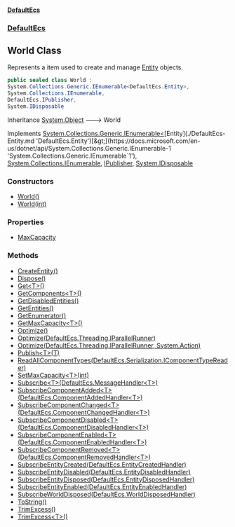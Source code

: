 #### [DefaultEcs](./index.md 'index')
### [DefaultEcs](./DefaultEcs.md 'DefaultEcs')
## World Class
Represents a item used to create and manage [Entity](./DefaultEcs-Entity.md 'DefaultEcs.Entity') objects.  
```csharp
public sealed class World :
System.Collections.Generic.IEnumerable<DefaultEcs.Entity>,
System.Collections.IEnumerable,
DefaultEcs.IPublisher,
System.IDisposable
```
Inheritance [System.Object](https://docs.microsoft.com/en-us/dotnet/api/System.Object 'System.Object') &#129106; World  

Implements [System.Collections.Generic.IEnumerable&lt;](https://docs.microsoft.com/en-us/dotnet/api/System.Collections.Generic.IEnumerable-1 'System.Collections.Generic.IEnumerable`1')[Entity](./DefaultEcs-Entity.md 'DefaultEcs.Entity')[&gt;](https://docs.microsoft.com/en-us/dotnet/api/System.Collections.Generic.IEnumerable-1 'System.Collections.Generic.IEnumerable`1'), [System.Collections.IEnumerable](https://docs.microsoft.com/en-us/dotnet/api/System.Collections.IEnumerable 'System.Collections.IEnumerable'), [IPublisher](./DefaultEcs-IPublisher.md 'DefaultEcs.IPublisher'), [System.IDisposable](https://docs.microsoft.com/en-us/dotnet/api/System.IDisposable 'System.IDisposable')  
### Constructors
- [World()](./DefaultEcs-World-World().md 'DefaultEcs.World.World()')
- [World(int)](./DefaultEcs-World-World(int).md 'DefaultEcs.World.World(int)')
### Properties
- [MaxCapacity](./DefaultEcs-World-MaxCapacity.md 'DefaultEcs.World.MaxCapacity')
### Methods
- [CreateEntity()](./DefaultEcs-World-CreateEntity().md 'DefaultEcs.World.CreateEntity()')
- [Dispose()](./DefaultEcs-World-Dispose().md 'DefaultEcs.World.Dispose()')
- [Get&lt;T&gt;()](./DefaultEcs-World-Get-T-().md 'DefaultEcs.World.Get&lt;T&gt;()')
- [GetComponents&lt;T&gt;()](./DefaultEcs-World-GetComponents-T-().md 'DefaultEcs.World.GetComponents&lt;T&gt;()')
- [GetDisabledEntities()](./DefaultEcs-World-GetDisabledEntities().md 'DefaultEcs.World.GetDisabledEntities()')
- [GetEntities()](./DefaultEcs-World-GetEntities().md 'DefaultEcs.World.GetEntities()')
- [GetEnumerator()](./DefaultEcs-World-GetEnumerator().md 'DefaultEcs.World.GetEnumerator()')
- [GetMaxCapacity&lt;T&gt;()](./DefaultEcs-World-GetMaxCapacity-T-().md 'DefaultEcs.World.GetMaxCapacity&lt;T&gt;()')
- [Optimize()](./DefaultEcs-World-Optimize().md 'DefaultEcs.World.Optimize()')
- [Optimize(DefaultEcs.Threading.IParallelRunner)](./DefaultEcs-World-Optimize(DefaultEcs-Threading-IParallelRunner).md 'DefaultEcs.World.Optimize(DefaultEcs.Threading.IParallelRunner)')
- [Optimize(DefaultEcs.Threading.IParallelRunner, System.Action)](./DefaultEcs-World-Optimize(DefaultEcs-Threading-IParallelRunner_System-Action).md 'DefaultEcs.World.Optimize(DefaultEcs.Threading.IParallelRunner, System.Action)')
- [Publish&lt;T&gt;(T)](./DefaultEcs-World-Publish-T-(T).md 'DefaultEcs.World.Publish&lt;T&gt;(T)')
- [ReadAllComponentTypes(DefaultEcs.Serialization.IComponentTypeReader)](./DefaultEcs-World-ReadAllComponentTypes(DefaultEcs-Serialization-IComponentTypeReader).md 'DefaultEcs.World.ReadAllComponentTypes(DefaultEcs.Serialization.IComponentTypeReader)')
- [SetMaxCapacity&lt;T&gt;(int)](./DefaultEcs-World-SetMaxCapacity-T-(int).md 'DefaultEcs.World.SetMaxCapacity&lt;T&gt;(int)')
- [Subscribe&lt;T&gt;(DefaultEcs.MessageHandler&lt;T&gt;)](./DefaultEcs-World-Subscribe-T-(DefaultEcs-MessageHandler-T-).md 'DefaultEcs.World.Subscribe&lt;T&gt;(DefaultEcs.MessageHandler&lt;T&gt;)')
- [SubscribeComponentAdded&lt;T&gt;(DefaultEcs.ComponentAddedHandler&lt;T&gt;)](./DefaultEcs-World-SubscribeComponentAdded-T-(DefaultEcs-ComponentAddedHandler-T-).md 'DefaultEcs.World.SubscribeComponentAdded&lt;T&gt;(DefaultEcs.ComponentAddedHandler&lt;T&gt;)')
- [SubscribeComponentChanged&lt;T&gt;(DefaultEcs.ComponentChangedHandler&lt;T&gt;)](./DefaultEcs-World-SubscribeComponentChanged-T-(DefaultEcs-ComponentChangedHandler-T-).md 'DefaultEcs.World.SubscribeComponentChanged&lt;T&gt;(DefaultEcs.ComponentChangedHandler&lt;T&gt;)')
- [SubscribeComponentDisabled&lt;T&gt;(DefaultEcs.ComponentDisabledHandler&lt;T&gt;)](./DefaultEcs-World-SubscribeComponentDisabled-T-(DefaultEcs-ComponentDisabledHandler-T-).md 'DefaultEcs.World.SubscribeComponentDisabled&lt;T&gt;(DefaultEcs.ComponentDisabledHandler&lt;T&gt;)')
- [SubscribeComponentEnabled&lt;T&gt;(DefaultEcs.ComponentEnabledHandler&lt;T&gt;)](./DefaultEcs-World-SubscribeComponentEnabled-T-(DefaultEcs-ComponentEnabledHandler-T-).md 'DefaultEcs.World.SubscribeComponentEnabled&lt;T&gt;(DefaultEcs.ComponentEnabledHandler&lt;T&gt;)')
- [SubscribeComponentRemoved&lt;T&gt;(DefaultEcs.ComponentRemovedHandler&lt;T&gt;)](./DefaultEcs-World-SubscribeComponentRemoved-T-(DefaultEcs-ComponentRemovedHandler-T-).md 'DefaultEcs.World.SubscribeComponentRemoved&lt;T&gt;(DefaultEcs.ComponentRemovedHandler&lt;T&gt;)')
- [SubscribeEntityCreated(DefaultEcs.EntityCreatedHandler)](./DefaultEcs-World-SubscribeEntityCreated(DefaultEcs-EntityCreatedHandler).md 'DefaultEcs.World.SubscribeEntityCreated(DefaultEcs.EntityCreatedHandler)')
- [SubscribeEntityDisabled(DefaultEcs.EntityDisabledHandler)](./DefaultEcs-World-SubscribeEntityDisabled(DefaultEcs-EntityDisabledHandler).md 'DefaultEcs.World.SubscribeEntityDisabled(DefaultEcs.EntityDisabledHandler)')
- [SubscribeEntityDisposed(DefaultEcs.EntityDisposedHandler)](./DefaultEcs-World-SubscribeEntityDisposed(DefaultEcs-EntityDisposedHandler).md 'DefaultEcs.World.SubscribeEntityDisposed(DefaultEcs.EntityDisposedHandler)')
- [SubscribeEntityEnabled(DefaultEcs.EntityEnabledHandler)](./DefaultEcs-World-SubscribeEntityEnabled(DefaultEcs-EntityEnabledHandler).md 'DefaultEcs.World.SubscribeEntityEnabled(DefaultEcs.EntityEnabledHandler)')
- [SubscribeWorldDisposed(DefaultEcs.WorldDisposedHandler)](./DefaultEcs-World-SubscribeWorldDisposed(DefaultEcs-WorldDisposedHandler).md 'DefaultEcs.World.SubscribeWorldDisposed(DefaultEcs.WorldDisposedHandler)')
- [ToString()](./DefaultEcs-World-ToString().md 'DefaultEcs.World.ToString()')
- [TrimExcess()](./DefaultEcs-World-TrimExcess().md 'DefaultEcs.World.TrimExcess()')
- [TrimExcess&lt;T&gt;()](./DefaultEcs-World-TrimExcess-T-().md 'DefaultEcs.World.TrimExcess&lt;T&gt;()')
